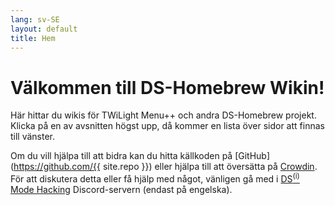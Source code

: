 ```yaml
---
lang: sv-SE
layout: default
title: Hem
---
```


# Välkommen till DS-Homebrew Wikin!

Här hittar du wikis för TWiLight Menu++ och andra DS-Homebrew projekt. Klicka på en av avsnitten högst upp, då kommer en lista över sidor att finnas till vänster.

Om du vill hjälpa till att bidra kan du hitta källkoden på [GitHub](https://github.com/{{ site.repo }}) eller hjälpa till att översätta på [Crowdin](https://crowdin.com/project/ds-homebrew-wiki). För att diskutera detta eller få hjälp med något, vänligen gå med i [DS<sup>(i)</sup> Mode Hacking](https://ds-homebrew.com/discord) Discord-servern (endast på engelska).
